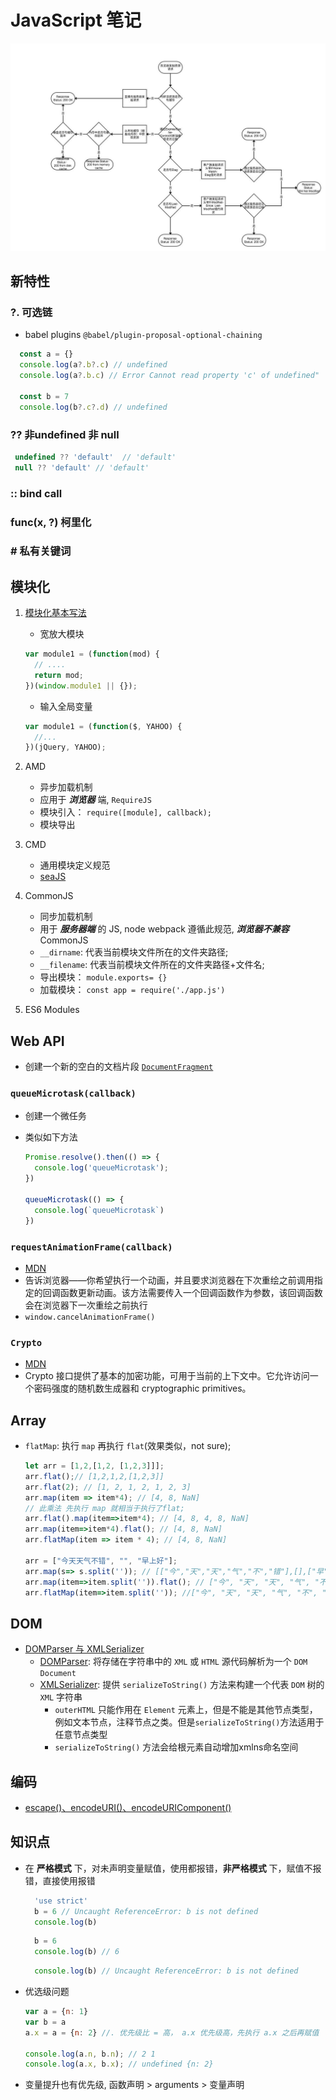 # JavaScript 笔记

![http缓存](../assets/images/httpCache.jpg)

## 新特性

### ?. 可选链

+ babel plugins `@babel/plugin-proposal-optional-chaining`

```js
  const a = {}
  console.log(a?.b?.c) // undefined
  console.log(a?.b.c) // Error Cannot read property 'c' of undefined"
  
  const b = 7
  console.log(b?.c?.d) // undefined

```

### ?? 非undefined 非 null

```js
 undefined ?? 'default'  // 'default'
 null ?? 'default' // 'default'
```

### :: bind call

### func(x, ?) 柯里化

### # 私有关键词

## 模块化

1. [模块化基本写法](http://www.ruanyifeng.com/blog/2012/10/javascript_module.html)

    + 宽放大模块

     ```js
     var module1 = (function(mod) {
       // ....
       return mod;
     })(window.module1 || {});
     ```

    + 输入全局变量

     ```js
     var module1 = (function($, YAHOO) {
       //...
     })(jQuery, YAHOO);
     ```

2. AMD
    + 异步加载机制
    + 应用于 **_浏览器_** 端, `RequireJS`
    + 模块引入： `require([module], callback);`
    + 模块导出

3. CMD
   + 通用模块定义规范
   + [seaJS](https://seajs.github.io/seajs/docs/#intro)
4. CommonJS
   + 同步加载机制
   + 用于 **_服务器端_** 的 JS, node webpack 遵循此规范, **_浏览器不兼容_** CommonJS
   + `__dirname`: 代表当前模块文件所在的文件夹路径;
   + `__filename`: 代表当前模块文件所在的文件夹路径+文件名;
   + 导出模块： `module.exports= {}`
   + 加载模块： `const app = require('./app.js')`

5. ES6 Modules

## Web API

+ 创建一个新的空白的文档片段 [`DocumentFragment`](https://developer.mozilla.org/zh-CN/docs/Web/API/Document/createDocumentFragment)

### `queueMicrotask(callback)`
  
+ 创建一个微任务
+ 类似如下方法

  ```js
  Promise.resolve().then(() => {
    console.log('queueMicrotask');
  })

  queueMicrotask(() => {
    console.log(`queueMicrotask`)
  })

  ```

### `requestAnimationFrame(callback)`

+ [MDN](https://developer.mozilla.org/zh-CN/docs/Web/API/window/requestAnimationFrame)
+ 告诉浏览器——你希望执行一个动画，并且要求浏览器在下次重绘之前调用指定的回调函数更新动画。该方法需要传入一个回调函数作为参数，该回调函数会在浏览器下一次重绘之前执行
+ `window.cancelAnimationFrame()`

### `Crypto`

+ [MDN](https://developer.mozilla.org/zh-CN/docs/Web/API/Crypto)
+ Crypto 接口提供了基本的加密功能，可用于当前的上下文中。它允许访问一个密码强度的随机数生成器和 cryptographic primitives。

## Array

+ `flatMap`: 执行 `map` 再执行 `flat`(效果类似，not sure);

  ```js
  let arr = [1,2,[1,2, [1,2,3]]];
  arr.flat();// [1,2,1,2,[1,2,3]]
  arr.flat(2); // [1, 2, 1, 2, 1, 2, 3]
  arr.map(item => item*4); // [4, 8, NaN]
  // 此乘法 先执行 map 就相当于执行了flat;
  arr.flat().map(item=>item*4); // [4, 8, 4, 8, NaN]
  arr.map(item=>item*4).flat(); // [4, 8, NaN]
  arr.flatMap(item => item * 4); // [4, 8, NaN]

  arr = ["今天天气不错", "", "早上好"];
  arr.map(s=> s.split('')); // [["今","天","天","气","不","错"],[],["早","上","好"]]
  arr.map(item=>item.split('')).flat(); // ["今", "天", "天", "气", "不", "错", "早", "上", "好"]
  arr.flatMap(item=>item.split('')); //["今", "天", "天", "气", "不", "错", "早", "上", "好"]
  ```

## DOM

+ [DOMParser 与 XMLSerializer](https://www.zhangxinxu.com/wordpress/2019/06/domparser-xmlserializer-api/)
  + [DOMParser](https://developer.mozilla.org/zh-CN/docs/Web/API/DOMParser): 将存储在字符串中的 `XML` 或 `HTML` 源代码解析为一个 `DOM Document`
  + [XMLSerializer](https://developer.mozilla.org/zh-CN/docs/XMLSerializer): 提供 `serializeToString()` 方法来构建一个代表 `DOM` 树的 `XML` 字符串
    + `outerHTML` 只能作用在 `Element` 元素上，但是不能是其他节点类型，例如文本节点，注释节点之类。但是`serializeToString()`方法适用于任意节点类型
    + `serializeToString()` 方法会给根元素自动增加xmlns命名空间

## 编码

+ [escape()、encodeURI()、encodeURIComponent()](https://www.cnblogs.com/qiantuwuliang/archive/2009/07/19/1526687.html)

## 知识点

+ 在 **严格模式** 下，对未声明变量赋值，使用都报错，**非严格模式** 下，赋值不报错，直接使用报错

  ```js
    'use strict'
    b = 6 // Uncaught ReferenceError: b is not defined
    console.log(b)
  ```

  ```js
    b = 6
    console.log(b) // 6
  ```

  ```js
    console.log(b) // Uncaught ReferenceError: b is not defined
  ```

+ 优选级问题

  ```js
  var a = {n: 1}
  var b = a
  a.x = a = {n: 2} //. 优先级比 = 高， a.x 优先级高，先执行 a.x 之后再赋值

  console.log(a.n, b.n); // 2 1
  console.log(a.x, b.x); // undefined {n: 2}
  ```

+ 变量提升也有优先级, 函数声明 > arguments > 变量声明
